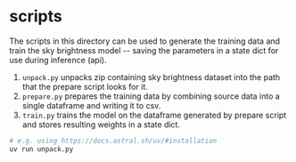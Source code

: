 # scripts

The scripts in this directory can be used to generate the training data and train the sky
brightness model -- saving the parameters in a state dict for use during inference (api).

1. `unpack.py` unpacks zip containing sky brightness dataset into the path that the prepare script looks for it.
2. `prepare.py` prepares the training data by combining source data into a single dataframe and writing it to csv.
3. `train.py` trains the model on the dataframe generated by prepare script and stores resulting weights in a state dict.

```sh
# e.g. using https://docs.astral.sh/uv/#installation
uv run unpack.py
```
